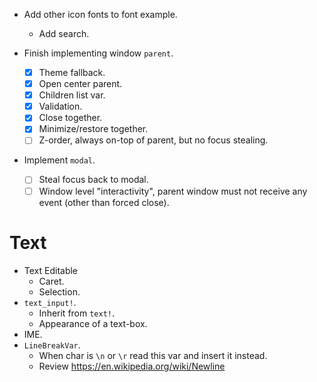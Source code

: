 * Add other icon fonts to font example.
    - Add search.

* Finish implementing window `parent`.
    - [x] Theme fallback.
    - [x] Open center parent.
    - [x] Children list var.
    - [x] Validation.
    - [x] Close together.
    - [x] Minimize/restore together.
    - [ ] Z-order, always on-top of parent, but no focus stealing.
* Implement `modal`.
    - [ ] Steal focus back to modal.
    - [ ] Window level "interactivity", parent window must not receive any event (other than forced close).

# Text

* Text Editable
    - Caret.
    - Selection.
* `text_input!`.
    - Inherit from `text!`.
    - Appearance of a text-box.
* IME.
* `LineBreakVar`.
    - When char is `\n` or `\r` read this var and insert it instead. 
    - Review https://en.wikipedia.org/wiki/Newline